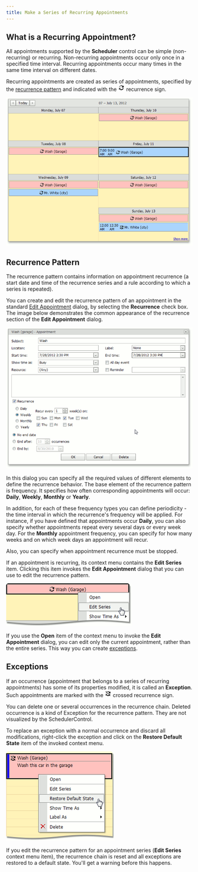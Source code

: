 ```yaml
---
title: Make a Series of Recurring Appointments
---
```

## What is a Recurring Appointment?
All appointments supported by the **Scheduler** control can be simple (non-recurring) or recurring. Non-recurring appointments occur only once in a specified time interval. Recurring appointments occur many times in the same time interval on different dates.

Recurring appointments are created as series of appointments, specified by the [recurrence pattern](#recurrencepattern) and indicated with the ![AppointmentImageType.Recurrence](../../../images/Img4572.png) recurrence sign.

![RecurringAppointments](../../../images/Img12067.png)

## <a name="recurrencepattern"/>Recurrence Pattern
The recurrence pattern contains information on appointment recurrence (a start date and time of the recurrence series and a rule according to which a series is repeated).

 You can create and edit the recurrence pattern of an appointment in the standard [Edit Appointment](../../../../interface-elements-for-web/articles/scheduler/appointment-management/edit-an-appointment.md) dialog, by selecting the **Recurrence** check box. The image below demonstrates the common appearance of the recurrence section of the **Edit Appointment** dialog.

![EditAppRecurrence](../../../images/Img12066.png)

In this dialog you can specify all the required values of different elements to define the recurrence behavior. The base element of the recurrence pattern is frequency. It specifies how often corresponding appointments will occur: **Daily**, **Weekly**, **Monthly** or **Yearly**.

In addition, for each of these frequency types you can define periodicity - the time interval in which the recurrence's frequency will be applied. For instance, if you have defined that appointments occur **Daily**, you can also specify whether appointments repeat every several days or every week day. For the **Monthly** appointment frequency, you can specify for how many weeks and on which week days an appointment will recur.

Also, you can specify when appointment recurrence must be stopped.

If an appointment is recurring, its context menu contains the **Edit Series** item. Clicking this item invokes the **Edit Appointment** dialog that you can use to edit the recurrence pattern.

![RecurringAppContextMenu](../../../images/Img12068.png)

If you use the **Open** item of the context menu to invoke the **Edit Appointment** dialog, you can edit only the current appointment, rather than the entire series. This way you can create [exceptions](#exceptions).

## <a name="exceptions"/>Exceptions
If an occurrence (appointment that belongs to a series of recurring appointments) has some of its properties modified, it is called an **Exception**. Such appointments are marked with the ![AppointmentImageType.RecurrenceException](../../../images/Img4573.png) crossed recurrence sign.

You can delete one or several  occurrences in the recurrence chain. Deleted occurrence is a kind of Exception for the recurrence pattern. They are not visualized by the SchedulerControl.

To replace an exception with a normal occurrence and discard all modifications, right-click the exception and click on the **Restore Default State** item of the invoked context menu.

![RecurringAppRestore](../../../images/Img12071.png)

If you edit the recurrence pattern for an appointment series (**Edit Series** context menu item), the recurrence chain is reset and all exceptions are restored to a default state. You'll get a warning before this happens.
